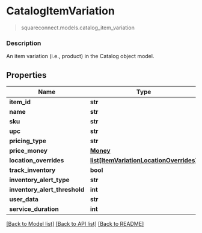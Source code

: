 # CatalogItemVariation
> squareconnect.models.catalog_item_variation

### Description

An item variation (i.e., product) in the Catalog object model.

## Properties
Name | Type | Notes
------------ | ------------- | -------------
**item_id** | **str** | [optional] 
**name** | **str** | [optional] 
**sku** | **str** | [optional] 
**upc** | **str** | [optional] 
**pricing_type** | **str** | [optional] 
**price_money** | [**Money**](Money.md) | [optional] 
**location_overrides** | [**list[ItemVariationLocationOverrides]**](ItemVariationLocationOverrides.md) | [optional] 
**track_inventory** | **bool** | [optional] 
**inventory_alert_type** | **str** | [optional] 
**inventory_alert_threshold** | **int** | [optional] 
**user_data** | **str** | [optional] 
**service_duration** | **int** | [optional] 

[[Back to Model list]](../README.md#documentation-for-models) [[Back to API list]](../README.md#documentation-for-api-endpoints) [[Back to README]](../README.md)


